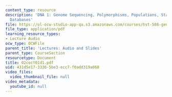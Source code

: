 ```yaml
---
content_type: resource
description: 'DNA 1: Genome Sequencing, Polymorphisms, Populations, Statistics, Pharmacogenomics;
  Databases'
file: https://ol-ocw-studio-app-qa.s3.amazonaws.com/courses/hst-508-genomics-and-computational-biology-fall-2002/431d5e1733365be3ecc7f0add319a068_02coct01d1.pdf
file_type: application/pdf
learning_resource_types:
- Lecture Audio
ocw_type: OCWFile
parent_title: 'Lectures: Audio and Slides'
parent_type: CourseSection
resourcetype: Document
title: 02coct01d1.pdf
uid: 431d5e17-3336-5be3-ecc7-f0add319a068
video_files:
  video_thumbnail_file: null
video_metadata:
  youtube_id: null
---
```

